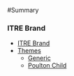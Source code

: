 #Summary

### ITRE Brand

* [ITRE Brand](readme.md)
* [Themes](themes/index.md)
  * [Generic](themes/generic.md)
  * [Poulton Child](themes/poulton.md)
